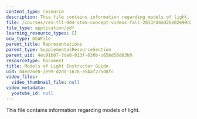```yaml
---
content_type: resource
description: This file contains information regarding models of light.
file: /courses/res-tll-004-stem-concept-videos-fall-2013/d4ed26e02e99d2dd1676e5baf275d8fc_MITRES_TLL-004F13_ModGuide.pdf
file_type: application/pdf
learning_resource_types: []
ocw_type: OCWFile
parent_title: Representations
parent_type: SupplementalResourceSection
parent_uid: 4ec91b67-3de8-013f-630b-c65bd58d63b0
resourcetype: Document
title: Models of Light Instructor Guide
uid: d4ed26e0-2e99-d2dd-1676-e5baf275d8fc
video_files:
  video_thumbnail_file: null
video_metadata:
  youtube_id: null
---
```

This file contains information regarding models of light.

